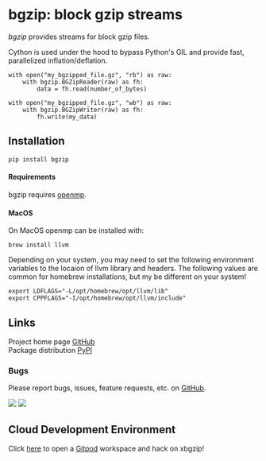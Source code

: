# bgzip: block gzip streams
_bgzip_ provides streams for block gzip files.

Cython is used under the hood to bypass Python's GIL and provide fast, parallelized inflation/deflation.

```
with open("my_bgzipped_file.gz", "rb") as raw:
	with bgzip.BGZipReader(raw) as fh:
		data = fh.read(number_of_bytes)

with open("my_bgzipped_file.gz", "wb") as raw:
	with bgzip.BGZipWriter(raw) as fh:
		fh.write(my_data)
```

## Installation

```
pip install bgzip
```

#### Requirements
bgzip requires [openmp](https://github.com/llvm/llvm-project/tree/master/openmp).

#### MacOS
On MacOS openmp can be installed with:
```
brew install llvm
```

Depending on your system, you may need to set the following environment variables to the locaion of llvm library
and headers. The following values are common for homebrew installations, but my be different on your system!
```
export LDFLAGS="-L/opt/homebrew/opt/llvm/lib"
export CPPFLAGS="-I/opt/homebrew/opt/llvm/include"
```

## Links
Project home page [GitHub](https://github.com/xbrianh/bgzip)  
Package distribution [PyPI](https://pypi.org/project/bgzip/)

### Bugs
Please report bugs, issues, feature requests, etc. on [GitHub](https://github.com/xbrianh/bgzip).

![](https://travis-ci.org/xbrianh/bgzip.svg?branch=master) ![](https://badge.fury.io/py/bgzip.svg)

## Cloud Development Environment
Click [here](https://gitpod.io/#https://github.com/xbrianh/xbgzip) to open a [Gitpod](https://www.gitpod.io) workspace
and hack on xbgzip!